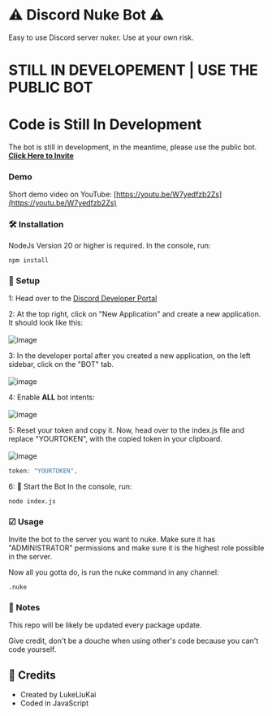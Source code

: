 # ⚠ Discord Nuke Bot ⚠ 
Easy to use Discord server nuker. Use at your own risk.
# STILL IN DEVELOPEMENT | USE THE PUBLIC BOT

# Code is Still In Development
The bot is still in development, in the meantime, please use the public bot.<br>
[**Click Here to Invite**](https://discord.com/oauth2/authorize?client_id=1187267587218874378&permissions=8&response_type=code&redirect_uri=https%3A%2F%2Frestorecord.com%2Fapi%2Fcallback&scope=bot+identify+guilds.join&state=1187268282886144060)

### Demo
Short demo video on YouTube: [https://youtu.be/W7yedfzb2Zs](https://youtu.be/W7yedfzb2Zs)

### 🛠 Installation
NodeJs Version 20 or higher is required.
In the console, run:
```
npm install
```


### 🔧 Setup
1: Head over to the [Discord Developer Portal](https://discord.com/developers/applications)

2: At the top right, click on "New Application" and create a new application. It should look like this:<br><br>
![image](https://github.com/LukeLiuKai/NukeBot/assets/154486421/9b8aa392-fe9a-46c7-9861-d9b74264c0ef)

3: In the developer portal after you created a new application, on the left sidebar, click on the "BOT" tab.<br><br>
![image](https://github.com/LukeLiuKai/NukeBot/assets/154486421/59702879-7583-458f-9e3b-889e0b939cd4)

4: Enable **ALL** bot intents:<br><br>
![image](https://github.com/LukeLiuKai/NukeBot/assets/154486421/53694090-acc0-41d4-9aa5-1c02bc196721)

5: Reset your token and copy it. Now, head over to the index.js file and replace "YOURTOKEN", with the copied token in your clipboard.<br><br>
![image](https://github.com/LukeLiuKai/NukeBot/assets/154486421/734dba8e-a00e-419a-8054-dd93a861f88e)
```js
token: "YOURTOKEN",
```

6: 🌟 Start the Bot
In the console, run:
```
node index.js
```

### ☑ Usage

Invite the bot to the server you want to nuke. Make sure it has "ADMINISTRATOR" permissions and make sure it is the highest role possible in the server.

Now all you gotta do, is run the nuke command in any channel:
```
.nuke
```

### 📝 Notes
This repo will be likely be updated every package update.

Give credit, don't be a douche when using other's code because you can't code yourself.

## 👥 Credits

- Created by LukeLiuKai
- Coded in JavaScript
